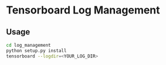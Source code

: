 # Tensorboard Log Management

## Usage

```bash
cd log_management
python setup.py install
tensorboard --logdir=<YOUR_LOG_DIR>
```

